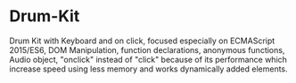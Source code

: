 # Drum-Kit
Drum Kit with Keyboard and on click, focused especially on ECMAScript 2015/ES6, DOM Manipulation, function declarations, anonymous functions, Audio object, "onclick" instead of "click" because of its performance which increase speed using less memory and works dynamically added elements.
